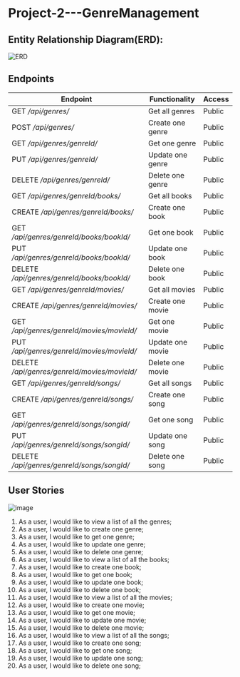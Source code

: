 # Project-2---GenreManagement
















## Entity Relationship Diagram(ERD):
![ERD ](https://user-images.githubusercontent.com/89958717/152399747-f98a047c-6789-4518-a235-edd7676c8c3d.png)








## Endpoints


Endpoint	| Functionality	|Access
--- | --- | ---
GET */api/genres/*	|Get all genres |	Public
POST */api/genres/*	|Create one genre|	Public
GET */api/genres/genreId/*	|Get one genre|	Public
PUT */api/genres/genreId/*	|Update one genre |	Public
DELETE */api/genres/genreId/*	|Delete one genre|	Public
GET */api/genres/genreId/books/*	|Get all books |	Public
CREATE */api/genres/genreId/books/*	|Create one book	|Public
GET */api/genres/genreId/books/bookId/*	|Get one book |	Public
PUT */api/genres/genreId/books/bookId/*	|Update one book|	Public
DELETE */api/genres/genreId/books/bookId/*	|Delete one book	|Public
GET */api/genres/genreId/movies/*	|Get all movies	|Public
CREATE */api/genres/genreId/movies/*	|Create one movie	|Public
GET */api/genres/genreId/movies/movieId/*|	Get one movie	|Public
PUT */api/genres/genreId/movies/movieId/*	|Update one movie	|Public
DELETE */api/genres/genreId/movies/movieId/*	|Delete one movie	|Public
GET */api/genres/genreId/songs/*	|Get all songs|	Public
CREATE */api/genres/genreId/songs/*	|Create one song|	Public
GET */api/genres/genreId/songs/songId/*	|Get one song	|Public
PUT */api/genres/genreId/songs/songId/*	|Update one song	|Public
DELETE */api/genres/genreId/songs/songId/*	|Delete one song	|Public

## User Stories
![image](https://user-images.githubusercontent.com/89958717/152399362-99d7596a-fe4f-4d3e-841f-e62bd37b1e67.png)



1. As a user, I would like to view a list of all the genres;
3. As a user, I would like to create one genre;
4. As a user, I would like to get one genre;
5. As a user, I would like to update one genre;
6. As a user, I would like to delete one genre; 
7. As a user, I would like to view a list of all the books;
8. As a user, I would like to create one book;
9. As a user, I would like to get one book;
10. As a user, I would like to update one book;
11. As a user, I would like to delete one book; 
12. As a user, I would like to view a list of all the movies;
13. As a user, I would like to create one movie;
14. As a user, I would like to get one movie;
15. As a user, I would like to update one movie;
16. As a user, I would like to delete one movie; 
17. As a user, I would like to view a list of all the songs;
18. As a user, I would like to create one song;
19. As a user, I would like to get one song;
20. As a user, I would like to update one song;
21. As a user, I would like to delete one song; 
